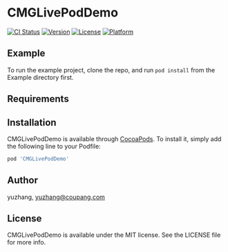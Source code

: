 # CMGLivePodDemo

[![CI Status](https://img.shields.io/travis/yuzhang/CMGLivePodDemo.svg?style=flat)](https://travis-ci.org/yuzhang/CMGLivePodDemo)
[![Version](https://img.shields.io/cocoapods/v/CMGLivePodDemo.svg?style=flat)](https://cocoapods.org/pods/CMGLivePodDemo)
[![License](https://img.shields.io/cocoapods/l/CMGLivePodDemo.svg?style=flat)](https://cocoapods.org/pods/CMGLivePodDemo)
[![Platform](https://img.shields.io/cocoapods/p/CMGLivePodDemo.svg?style=flat)](https://cocoapods.org/pods/CMGLivePodDemo)

## Example

To run the example project, clone the repo, and run `pod install` from the Example directory first.

## Requirements

## Installation

CMGLivePodDemo is available through [CocoaPods](https://cocoapods.org). To install
it, simply add the following line to your Podfile:

```ruby
pod 'CMGLivePodDemo'
```

## Author

yuzhang, yuzhang@coupang.com

## License

CMGLivePodDemo is available under the MIT license. See the LICENSE file for more info.
